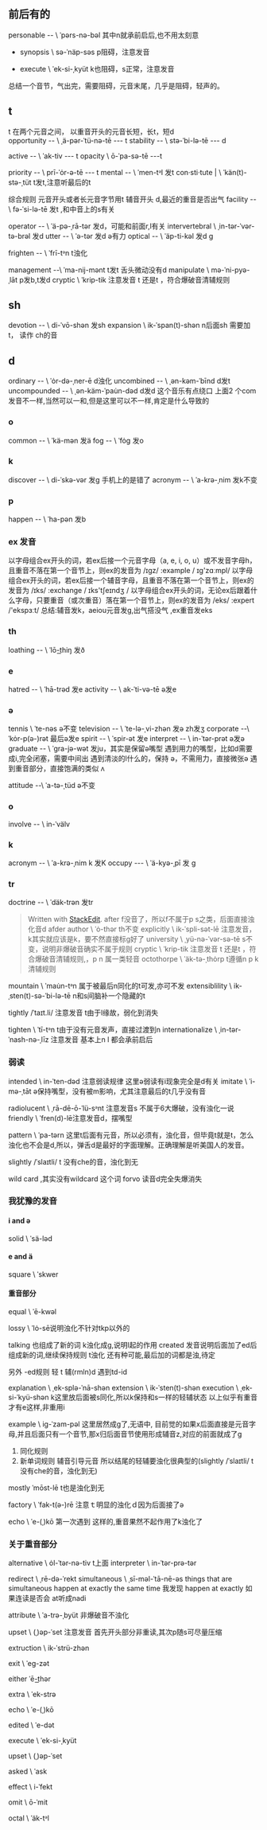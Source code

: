 ## 前后有的
personable -- \ ˈpərs-nə-bəl 其中n就承前启后,也不用太刻意

- synopsis \ sə-ˈnäp-səs p阻碍，注意发音

- execute \ ˈek-si-ˌkyüt k也阻碍，s正常，注意发音

总结一个音节，气出完，需要阻碍，元音末尾，几乎是阻碍，轻声的。

## t
t 在两个元音之间， 以重音开头的元音长短，长t，短d     
opportunity -- \ ˌä-pər-ˈtü-nə-tē  --- t
stability -- \ stə-ˈbi-lə-tē --- d
 

active -- \ ˈak-tiv --- t
opacity \ ō-ˈpa-sə-tē ---t

priority -- \ prī-ˈȯr-ə-tē --- t
mental -- \ ˈmen-tᵊl 发t
con·​sti·​tute  |  \ ˈkän(t)-stə-ˌtüt t发t,注意听最后的t

综合规则 元音开头或者长元音字节用t
辅音开头 d,最近的重音是否出气
facility -- \ fə-ˈsi-lə-tē 发t ,和中音上的s有关

operator -- \ ˈä-pə-ˌrā-tər 发d，可能和前面r,l有关
intervertebral \ ˌin-tər-ˈvər-tə-brəl 发d
utter -- \ ˈə-tər 发d ə有力
optical -- \ ˈäp-ti-kəl 发d g

frighten -- \ ˈfrī-tᵊn t浊化

management --\ ˈma-nij-mənt t发t 舌头微动没有d
manipulate \ mə-ˈni-pyə-ˌlāt p发b,t发d
cryptic \ ˈkrip-tik 注意发音 t 还是t ，符合爆破音清辅规则

## sh
devotion -- \ di-ˈvō-shən 发sh
expansion \ ik-ˈspan(t)-shən n后面sh 需要加t， 读作 ch的音
## d
ordinary -- \ ˈȯr-də-ˌner-ē d浊化
uncombined -- \ ˌən-kəm-ˈbīnd d发t
uncompounded -- \ ˌən-käm-ˈpau̇n-dəd d发d 这个音乐有点绕口
上面2 个com发音不一样,当然可以一和,但是这里可以不一样,肯定是什么导致的

### o
common -- \ ˈkä-mən 发ä
fog -- \ ˈfȯg 发o

### k 
discover -- \ di-ˈskə-vər  发g 手机上的是错了
acronym --        \ ˈa-krə-ˌnim 发k不变

### p
happen -- \ ˈha-pən 发b

### ex 发音
以字母组合ex开头的词，若ex后接一个元音字母（a, e, i, o, u）或不发音字母h，且重音不落在第一个音节上，则ex的发音为 /ɪgz/
:example /  ɪg'zɑːmpl/
以字母组合ex开头的词，若ex后接一个辅音字母，且重音不落在第一个音节上，则ex的发音为 /ɪks/
:exchange /  ɪks'tʃeɪndʒ  /
以字母组合ex开头的词，无论ex后跟着什么字母，只要重音（或次重音）落在第一个音节上，则ex的发音为 /eks/
:expert /'ekspɜːt/
总结:辅音发k，aeiou元音发g,出气搭没气
,ex重音发eks


### th 
loathing -- \ ˈlō-t͟hiŋ 发ð

### e
hatred -- \ ˈhā-trəd 发e
activity -- \ ak-ˈti-və-tē ə发e

### ə
tennis \ ˈte-nəs  ə不变
television -- \ ˈte-lə-ˌvi-zhən 发ə zh发ʒ
corporate --\ ˈkȯr-p(ə-)rət 最后ə发e
spirit -- \ ˈspir-ət 发e
interpret -- \ in-ˈtər-prət ə发ə
graduate -- \ ˈgra-jə-wət 发ju，其实是保留ə嘴型
遇到用力的嘴型，比如d需要成i,完全闭塞，需要中间出
遇到清淡的l什么的，保持 ə，不需用力，直接微张ə
遇到重音部分，直接饱满的类似 ʌ

attitude --\ ˈa-tə-ˌtüd  ə不变

### o
involve -- \ in-ˈvälv 

### k
acronym -- \ ˈa-krə-ˌnim k 发K
occupy --- \ ˈä-kyə-ˌpī 发 g

### tr
doctrine -- \ ˈdäk-trən 发tr
> Written with [StackEdit](https://stackedit.io/).
after  f没音了，所以f不属于p s之类，后面直接浊化音d afder
author \ ˈȯ-thər th不变
explicitly \ ik-ˈspli-sət-lē 注意发音，k其实就应该是k，要不然直接标g好了
university \ ˌyü-nə-ˈvər-sə-tē s不变，说明非爆破音确实不属于规则
cryptic \ ˈkrip-tik 注意发音 t 还是t ，符合爆破音清辅规则,，p n 属一类轻音
octothorpe \ ˈäk-tə-ˌthȯrp t遵循n p k 清辅规则

mountain \ ˈmau̇n-tᵊn 属于被最后n同化的t可发,亦可不发
extensiblility \ ik-​ˌsten(t)-​sə-​ˈbi-​lə-​tē n和s间脑补一个隐藏的t


tightly /ˈtaɪt.li/ 注意发音 t由于l缘故，弱化到消失

tighten \ ˈtī-tᵊn t由于没有元音发声，直接过渡到n 
internationalize \ ˌin-tər-ˈnash-nə-ˌlīz 注意发音 基本上n l 都会承前启后

### 弱读
intended  \ in-ˈten-dəd 注意弱读规律 这里ə弱读有i现象完全是d有关
imitate \ ˈi-mə-ˌtāt  ə保持嘴型，没有被m影响，尤其注意最后的t几乎没有音

radiolucent  \ ˌrā-dē-ō-ˈlü-sᵊnt 注意发音s 不属于6大爆破，没有浊化一说
friendly \ ˈfren(d)-lē注意发音d，摆嘴型

pattern \ ˈpa-tərn 这里t后面有元音，所以必须有，浊化音，但毕竟t就是t，怎么浊化也不会是d,所以，弹舌d是最好的字面理解。正确理解是听美国人的发音。

slightly /ˈslaɪtli/ t 没有che的音，浊化到无

wild card ,其实没有wildcard 这个词 forvo 读音d完全失爆消失


### 我犹豫的发音
#### i and ə
solid \ ˈsä-ləd
#### e and ä
square \ ˈskwer
#### 重音部分
equal \ ˈē-kwəl

lossy \ ˈlȯ-sē说明浊化不针对tkp以外的

talking  也组成了新的词 k浊化成g,说明l起的作用
created 发音说明后面加了ed后组成新的词,继续保持规则 t浊化
还有种可能,最后加的词都是浊,待定

另外 -ed规则 轻 t 辅(rmln)d 遇到td-id

explanation \ ˌek-splə-ˈnā-shən
extension \ ik-ˈsten(t)-shən
execution \ ˌek-si-ˈkyü-shən k这里放后面被s同化,所以k保持和s一样的轻辅状态
以上似乎有重音才有e这样,非重用i

example \ ig-ˈzam-pəl 这里居然成g了,无语中,
目前觉的如果x后面直接是元音字母,并且后面只有一个音节,那x归后面音节使用形成辅音z,对应的前面就成了g 

1. 同化规则
2. 新单词规则  辅音引导元音 所以结尾的轻辅要浊化很典型的(slightly /ˈslaɪtli/ t 没有che的音，浊化到无)

mostly ˈmōst-lē t也是浊化到无

factory \ ˈfak-t(ə-)rē 注意ｔ明显的浊化ｄ因为后面接了ə

echo \ ˈe-(ˌ)kō 第一次遇到 这样的,重音果然不起作用了k浊化了


### 关于重音部分
alternative \ ȯl-ˈtər-nə-tiv t上面
interpreter \ in-ˈtər-prə-tər

redirect \ ˌrē-də-ˈrekt
simultaneous \ ˌsī-məl-ˈtā-nē-əs
things that are simultaneous happen at exactly the same time
我发现 happen at exactly 如果连读是否会 at听成nadi

attribute \ ˈa-trə-ˌbyüt 非爆破音不浊化

upset \ (ˌ)əp-ˈset 注意发音  首先开头部分非重读,其次p随s可尽量压缩

extruction \ ik-ˈstrü-zhən 

exit \ ˈeg-zət

either ˈē-t͟hər

extra \ ˈek-strə

echo \ ˈe-(ˌ)kō

edited \ ˈe-dət

execute \ ˈek-si-ˌkyüt

upset \ (ˌ)əp-ˈset

asked \ ˈask

effect \ i-ˈfekt

omit \ ō-ˈmit

octal \ ˈäk-tᵊl
<!--stackedit_data:
eyJoaXN0b3J5IjpbLTExNjY1NjY3MzAsLTkwODEyOTE3NywtMT
g1NTkwODMzMCwtMTQxOTg4Njc3MywtODE0MDAyMDM4LDI1ODgw
ODA2Miw0NzQyODI4NDMsLTE0NjIyNDU5ODYsMTY1Njc4NTEwMS
wxNTYwNzYzMDQ4LC05NjAxNjg2MjYsLTk3NTU3NTkxNCwxMTMy
MjcwOTYzLDIwMTI3MTIwMDEsMTM0MDQyNDMxNCwtMTAwMjYyMT
Y2OCwtMTI5MDk2OTA5LDE3NjQ1NTEwNTgsMTgzODc4ODY4Nywx
OTg1NTE2MTMyXX0=
-->